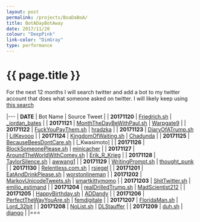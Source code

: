 ```yaml
---
layout: post
permalink: /projects/BoaDaBoA/
title: BotADayBotAway
date: 2017/11/20
colour: "DeepPink"
link-color: "DimGray"
type: performance
---
```


# {{ page.title }}

For the next 12 months I will search twitter and add a bot to my twitter account that does what someone asked on twitter. 
I will likely keep using [this search](https://twitter.com/search?src=typd&q=Someone%20should%20make%20a%20bot%20that)

|---
| __DATE__     |  Bot Name                      | Source Tweet             |
| __20171120__ |  [Friedrich.sh]                | [_jordan_bates]          |
| __20171121__ |  [MonthTheDayBeWithPaul.sh]    | [Warpgate9]              |
| __20171122__ |  [FuckYouPayThem.sh]           | [hradzka]                |
| __20171123__ |  [DiaryOfATrump.sh]            | [LilKevooo]              |
| __20171124__ |  [KingdomOfWaiting.sh]         | [Chadunda]               |
| __20171125__ |  [BecauseBeesDontCare.sh]      | [\_Kwasimoto]            |
| __20171126__ |  [BlockSomeonePlease.sh]       | [minicacher]             |
| __20171127__ |  [AroundTheWorldWithComey.sh]  | [Erik_R_Krieg]           |
| __20171128__ |  [TaylorSilence.sh]            | [awwang1]                |
| __20171129__ |  [WritingPrompt.sh]            | [thought_punk]           |
| __20171130__ |  [Relentless.com.sh]           | [rsiegel]                |
| __20171201__ |  [EatAndDrinkPlease.sh]        | [worstonlineman]         |
| __20171202__ |  [MarkovUnicodeTweets.sh]      | [smartkittymomo]         |
| __20171203__ |  [ShitTwitter.sh]              | [emilio_estimand]        |
| __20171204__ |  [realDrilledTrump.sh]         | [MadScientist212]        |
| __20171205__ |  [HappyBirthday.sh]            | [ADDandy]                |
| __20171206__ |  [PerfectTheWayYouAre.sh]      | [femdigitale]            |
| __20171207__ |  [FloridaMan.sh]               | [Lord_32bit]             |
| __20171208__ |  [NoList.sh]                   | [DLStauffer]             |
| __20171209__ |  [duh.sh]                      | [django]                 |
|===

[Friedrich.sh]: https://github.com/ixt/BotADayBotAway/blob/master/2017/11/20/Friedrich.sh
[_jordan_bates]: https://twitter.com/_jordan_bates/status/902499082567954433
[MonthTheDayBeWithPaul.sh]: https://github.com/ixt/BotADayBotAway/blob/master/2017/11/21/MonthTheDayBeWithPaul.sh
[Warpgate9]: https://twitter.com/Warpgate9/status/931130737868275712
[FuckYouPayThem.sh]: https://github.com/ixt/BotADayBotAway/blob/master/2017/11/22/FuckYouPayThem.sh
[hradzka]: https://twitter.com/hradzka/status/930660751064403970
[DiaryOfATrump.sh]: https://github.com/ixt/BotADayBotAway/blob/master/2017/11/23/DiaryOfATrump.sh
[LilKevooo]: https://twitter.com/LilKevooo/status/930097359324897281
[KingdomOfWaiting.sh]: https://github.com/ixt/BotADayBotAway/blob/master/2017/11/24/KingdomOfWaiting.sh
[Chadunda]: https://twitter.com/Chadunda/status/933569779021041664
[BecauseBeesDontCare.sh]: https://github.com/ixt/BotADayBotAway/blob/master/2017/11/25/BecauseBeesDontCare.sh
[_Kwasimoto]: https://twitter.com/_Kwasimoto/status/928126952782917632
[BlockSomeonePlease.sh]: https://github.com/ixt/BotADayBotAway/blob/master/2017/11/26/BlockSomeonePlease.sh
[minicacher]: https://twitter.com/minicacher/status/1879457115
[AroundTheWorldWithComey.sh]: https://github.com/ixt/BotADayBotAway/blob/master/2017/11/27/AroundTheWorldWithComey.sh
[Erik_R_Krieg]: https://twitter.com/Erik_R_Krieg/status/850467938767437824
[TaylorSilence.sh]: https://github.com/ixt/BotADayBotAway/blob/master/2017/11/28/TaylorSilence.sh
[awwang1]: https://twitter.com/awwang1/status/932696394414116865
[WritingPrompt.sh]: https://github.com/ixt/BotADayBotAway/blob/master/2017/11/29/WritingPrompt.sh
[thought_punk]: https://twitter.com/thought_punk/status/486419466881097728
[Relentless.com.sh]: https://github.com/ixt/BotADayBotAway/blob/master/2017/11/30/Relentless.com.sh
[rsiegel]: https://twitter.com/rsiegel/status/875749724933980164
[EatAndDrinkPlease.sh]: https://github.com/ixt/BotADayBotAway/blob/master/2017/12/01/EatAndDrinkPlease.sh
[worstonlineman]: https://twitter.com/worstonlineman/status/236244364236574720
[MarkovUnicodeTweets.sh]: https://github.com/ixt/BotADayBotAway/blob/master/2017/12/02/MarkovUnicodeTweets.sh
[smartkittymomo]: https://twitter.com/smartkittymomo/status/779727026391515138
[ShitTwitter.sh]: https://github.com/ixt/BotADayBotAway/blob/master/2017/12/03/ShitTwitter.sh
[emilio_estimand]: https://twitter.com/emilio_estimand/status/487120446135873536 
[realDrilledTrump.sh]: https://github.com/ixt/BotADayBotAway/blob/master/2017/12/04/realDrilledTrump.sh
[MadScientist212]: https://twitter.com/MadScientist212/status/630879791881662464
[HappyBirthday.sh]: https://github.com/ixt/BotADayBotAway/blob/master/2017/12/05/HappyBirthday.sh
[ADDandy]: https://twitter.com/ADDandy/status/575364659315744768
[PerfectTheWayYouAre.sh]: https://github.com/ixt/BotADayBotAway/blob/master/2017/12/06/PerfectTheWayYouAre.sh
[femdigitale]: https://twitter.com/femdigitale/status/933313881493196808
[FloridaMan.sh]: https://github.com/ixt/BotADayBotAway/blob/master/2017/12/07/FloridaMan.sh
[Lord_32bit]: https://twitter.com/Lord_32bit/status/938564683086356480
[NoList.sh]: https://github.com/ixt/BotADayBotAway/blob/master/2017/12/08/NoList.sh
[DLStauffer]: https://twitter.com/DLStauffer/status/937511654777954304
[duh.sh]: https://github.com/ixt/BotADayBotAway/blob/master/2017/12/09/duh.sh
[django]: https://twitter.com/django/status/895353163510947840

